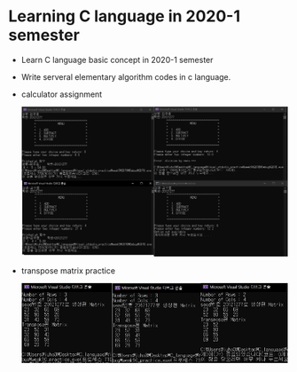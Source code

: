 # Learning C language in 2020-1 semester

- Learn C language basic concept in 2020-1 semester

- Write serveral elementary algorithm codes in c language.



- calculator assignment

  ![img1](./img1.jpg)



- transpose matrix practice

  ![img2](./img2.jpg)


